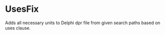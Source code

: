 UsesFix
=======

Adds all necessary units to Delphi dpr file from given search paths based on uses clause.
